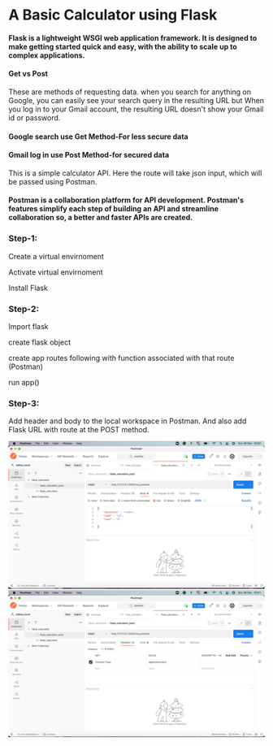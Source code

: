 
# A Basic Calculator using Flask

#### Flask is a lightweight WSGI web application framework. It is designed to make getting started quick and easy, with the ability to scale up to complex applications.

#### Get vs Post
These are methods of requesting data.
when you search for anything on Google, you can easily see your search query in the resulting URL but When you log in to your Gmail account, the resulting URL doesn't show your Gmail id or password.
#### Google search use Get Method-For less secure data 
#### Gmail log in use Post Method-for secured data

This is a simple calculator API. Here the route will take json input, which will be passed using Postman.

#### Postman is a collaboration platform for API development. Postman's features simplify each step of building an API and streamline collaboration so, a better and faster APIs are created.

### Step-1:
Create a virtual envirnoment

Activate virtual envirnoment

Install Flask

### Step-2:
Import flask

create flask object

create app routes following with function associated with that route (Postman)

run app()

### Step-3:
Add header and body to the local workspace in Postman.
And also add Flask URL with route at the POST method.

<img src="images/Postman_body.png" width="900">

<img src="images/Postman_header.png" width="900">






